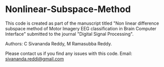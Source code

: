 # Nonlinear-Subspace-Method
This code is created as part of the manuscript titled "Non linear difference subspace method of Motor Imagery EEG classification in Brain Computer Interface" submitted to the journal "Digital Signal Processing".   

Authors: C Sivananda Reddy, M Ramasubba Reddy.

Please contact us if you find any issues with this code. Email: sivananda.reddi@gmail.com
